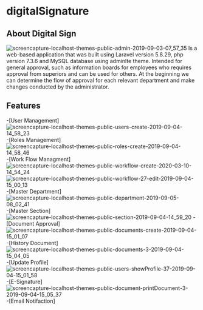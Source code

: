 # digitalSignature

## About Digital Sign
![screencapture-localhost-themes-public-admin-2019-09-03-07_57_35](https://user-images.githubusercontent.com/16008924/64303530-d66b5f00-cfb2-11e9-9682-d58335fe0a3f.png)
Is a web-based application that was built using Laravel version 5.8.29, php version 7.3.6 and
MySQL database using
adminlte theme.
Intended for general approval, such as information boards for employees who
requires approval from superiors and can be used for others.
At the beginning we can determine the flow of approval for each relevant department and make changes
conducted by the administrator.

## Features

-[User Management] 
![screencapture-localhost-themes-public-users-create-2019-09-04-14_58_23](https://user-images.githubusercontent.com/16008924/64303641-37933280-cfb3-11e9-838e-80cb6fabc1ee.png)
-[Roles Management]
![screencapture-localhost-themes-public-roles-create-2019-09-04-14_58_46](https://user-images.githubusercontent.com/16008924/64303662-45e14e80-cfb3-11e9-8c1e-dfd6a826f724.png)
-[Work Flow Managment]
![screencapture-localhost-themes-public-workflow-create-2020-03-10-14_54_24](https://user-images.githubusercontent.com/16008924/76291140-223eee00-62df-11ea-8a62-af89d7d02c55.png)
![screencapture-localhost-themes-public-workflow-27-edit-2019-09-04-15_00_13](https://user-images.githubusercontent.com/16008924/64303674-51347a00-cfb3-11e9-81a2-fb9e7ddd3af7.png)
-[Master Department]
![screencapture-localhost-themes-public-department-2019-09-05-08_02_41](https://user-images.githubusercontent.com/16008924/64303719-8e007100-cfb3-11e9-9c9e-417d349a267d.png)
-[Master Section]
![screencapture-localhost-themes-public-section-2019-09-04-14_59_20](https://user-images.githubusercontent.com/16008924/64303728-9d7fba00-cfb3-11e9-85e8-04226a1ea0d8.png)
-[Document Approval]
![screencapture-localhost-themes-public-documents-create-2019-09-04-15_01_07](https://user-images.githubusercontent.com/16008924/64303743-b0928a00-cfb3-11e9-9ef5-feefea3970b7.png)
-[History Document]
![screencapture-localhost-themes-public-documents-3-2019-09-04-15_04_05](https://user-images.githubusercontent.com/16008924/64303830-2991e180-cfb4-11e9-82a2-add2c4ea21c3.png)
-[Update Profile]
![screencapture-localhost-themes-public-users-showProfile-37-2019-09-04-15_01_58](https://user-images.githubusercontent.com/16008924/64303752-bdaf7900-cfb3-11e9-8bed-268e4b859c0d.png)
-[E-Signature]
![screencapture-localhost-themes-public-document-printDocument-3-2019-09-04-15_05_37](https://user-images.githubusercontent.com/16008924/64303780-da4bb100-cfb3-11e9-818d-19524d835262.png)
-[Email Notifaction]
